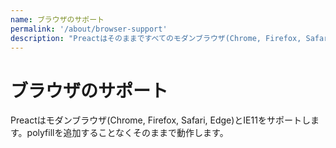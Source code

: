```yaml
---
name: ブラウザのサポート
permalink: '/about/browser-support'
description: "Preactはそのままですべてのモダンブラウザ(Chrome, Firefox, Safari, Edge)とIE11をサポートします。"
---
```


# ブラウザのサポート

Preactはモダンブラウザ(Chrome, Firefox, Safari, Edge)とIE11をサポートします。polyfillを追加することなくそのままで動作します。
